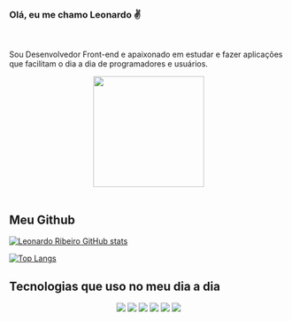 ### Olá, eu me chamo Leonardo ✌

<br>

<div align="center">
    <p align="left">Sou Desenvolvedor Front-end e apaixonado em estudar e fazer aplicações que facilitam o dia a dia de programadores e usuários.</p>
    <img width="200px" src="https://i.pinimg.com/originals/35/98/8b/35988bf09ce2be958e36f4bc8f4575d1.gif"/>
</div>
<br>

## Meu Github

[![Leonardo Ribeiro GitHub stats](https://github-readme-stats.vercel.app/api?username=leorsousa05&show_icons=true&theme=dracula)](https://github.com/anuraghazra/github-readme-stats)

[![Top Langs](https://github-readme-streak-stats.herokuapp.com/?user=leorsousa05&theme=dracula)](https://github.com/anuraghazra/github-readme-stats)

## Tecnologias que uso no meu dia a dia

<div align="center" >
    <img src="https://img.shields.io/badge/html5-%23E34F26.svg?style=for-the-badge&logo=html5&logoColor=white" />
    <img src="https://img.shields.io/badge/css3-%231572B6.svg?style=for-the-badge&logo=css3&logoColor=white" />
    <img src="https://img.shields.io/badge/javascript-%23323330.svg?style=for-the-badge&logo=javascript&logoColor=%23F7DF1E" />
    <img src="https://img.shields.io/badge/php-%23777BB4.svg?style=for-the-badge&logo=php&logoColor=white" />
    <img src="https://img.shields.io/badge/react-%2320232a.svg?style=for-the-badge&logo=react&logoColor=%2361DAFB" />
    <img src="https://img.shields.io/badge/mysql-%2300f.svg?style=for-the-badge&logo=mysql&logoColor=white" />
</div>
